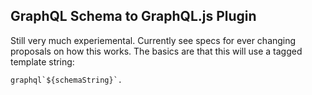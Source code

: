 ## GraphQL Schema to GraphQL.js Plugin

Still very much experiemental. Currently see specs for ever changing proposals on how this works.  The basics are that this will use a tagged template string:
```
graphql`${schemaString}`.
```
